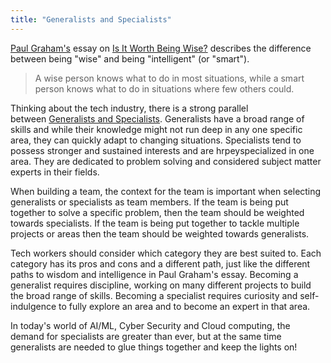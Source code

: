 ```yaml
---
title: "Generalists and Specialists"
---
```


[Paul Graham's](http://paulgraham.com/) essay on [Is It Worth Being Wise?](http://paulgraham.com/wisdom.html) describes the difference between being "wise" and being "intelligent" (or "smart").

> A wise person knows what to do in most situations, while a smart person knows what to do in situations where few others could.

Thinking about the tech industry, there is a strong parallel between [Generalists and Specialists](https://www.techtarget.com/whatis/feature/Generalist-vs-specialist-Whats-the-difference#:~:text=However%2C%20most%20career%20paths%20are,the%20distinction%20between%20the%20two.). Generalists have a broad range of skills and while their knowledge might not run deep in any one specific area, they can quickly adapt to changing situations. Specialists tend to possess stronger and sustained interests and are hrpeyspecialized in one area. They are dedicated to problem solving and considered subject matter experts in their fields.

When building a team, the context for the team is important when selecting generalists or specialists as team members. If the team is being put together to solve a specific problem, then the team should be weighted towards specialists. If the team is being put together to tackle multiple projects or areas then the team should be weighted towards generalists.

Tech workers should consider which category they are best suited to. Each category has its pros and cons and a different path, just like the different paths to wisdom and intelligence in Paul Graham's essay. Becoming a generalist requires discipline, working on many different projects to build the broad range of skills. Becoming a specialist requires curiosity and self-indulgence to fully explore an area and to become an expert in that area.

In today's world of AI/ML, Cyber Security and Cloud computing, the demand for specialists are greater than ever, but at the same time generalists are needed to glue things together and keep the lights on!

